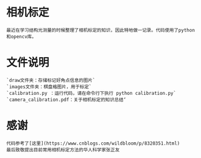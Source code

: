 # 相机标定
	最近在学习结构光测量的时候整理了相机标定的知识，因此特地做一记录。代码使用了python和opencv库。
# 文件说明
	`draw文件夹：存储标记好角点信息的图片`
	`images文件夹：棋盘格图片，用于标定`
	`calibration.py ：运行代码，请在命令行下执行 python calibration.py`
	`camera_calibration.pdf：关于相机标定的知识总结‘
# 感谢
	代码参考了[这里](https://www.cnblogs.com/wildbloom/p/8320351.html)
	最后致敬提出目前常用相机标定方法的华人科学家张正友